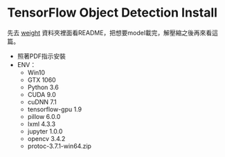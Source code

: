 # TensorFlow Object Detection Install

先去 [weight](https://github.com/chang-chih-yao/Hololens_Project/tree/master/Core/TensorFlow/weight) 資料夾裡面看README，把想要model載完，解壓縮之後再來看這篇。  

* 照著PDF指示安裝
* ENV：
  * Win10
  * GTX 1060
  * Python 3.6
  * CUDA 9.0
  * cuDNN 7.1
  * tensorflow-gpu 1.9
  * pillow 6.0.0
  * lxml 4.3.3
  * jupyter 1.0.0
  * opencv 3.4.2
  * protoc-3.7.1-win64.zip


